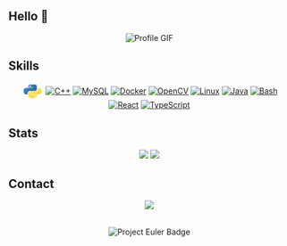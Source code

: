## Hello 👋

<div align="center">
  
  ![Profile GIF](https://media0.giphy.com/media/Dh5q0sShxgp13DwrvG/giphy.gif?cid=ecf05e47ldgaf1i5xtlwf7md2whokb73y1dlr6f7dci3ya73&ep=v1_gifs_search&rid=giphy.gif&ct=g)
  
</div>

## Skills

<div align="center">
  
<a href="https://www.python.org/" target="_blank"><img align="center" alt="Python" height="30" width="40" src="https://raw.githubusercontent.com/devicons/devicon/master/icons/python/python-original.svg"></a>
<a href="https://isocpp.org/" target="_blank"><img align="center" alt="C++" height="30" width="40" src="https://cdn.jsdelivr.net/gh/devicons/devicon/icons/cplusplus/cplusplus-original.svg" /></a>
<a href="https://www.mysql.com/" target="_blank"><img align="center" alt="MySQL" height="30" width="40" src="https://cdn.jsdelivr.net/gh/devicons/devicon/icons/mysql/mysql-original.svg" /></a>
<a href="https://www.docker.com/" target="_blank"><img align="center" alt="Docker" height="30" width="40" src="https://cdn.jsdelivr.net/gh/devicons/devicon/icons/docker/docker-original.svg" /></a>
<a href="https://opencv.org/" target="_blank"><img align="center" alt="OpenCV" height="30" width="40" src="https://cdn.jsdelivr.net/gh/devicons/devicon/icons/opencv/opencv-original.svg" /></a>
<a href="https://www.linux.org/" target="_blank"><img align="center" alt="Linux" height="30" width="40" src="https://cdn.jsdelivr.net/gh/devicons/devicon/icons/linux/linux-original.svg" /></a>
<a href="https://www.java.com/" target="_blank"><img align="center" alt="Java" height="30" width="40" src="https://cdn.jsdelivr.net/gh/devicons/devicon/icons/java/java-original.svg" /></a>
<a href="https://www.gnu.org/software/bash/" target="_blank"><img align="center" alt="Bash" height="30" width="40" src="https://cdn.jsdelivr.net/gh/devicons/devicon/icons/bash/bash-original.svg" /></a>
<a href="https://reactjs.org/" target="_blank"><img align="center" alt="React" height="30" width="40" src="https://cdn.jsdelivr.net/gh/devicons/devicon/icons/react/react-original.svg" /></a>
<a href="https://www.typescriptlang.org/" target="_blank"><img align="center" alt="TypeScript" height="30" width="40" src="https://cdn.jsdelivr.net/gh/devicons/devicon/icons/typescript/typescript-original.svg" /></a>

          
</div>

## Stats

<div align="center">
  
  <img height="180em" src="https://github-readme-stats.vercel.app/api?username=arthurvalls&theme=tokyonight"/>
  <img height="180em" src="https://github-readme-stats.vercel.app/api/top-langs/?username=arthurvalls&theme=tokyonight"/>
  
</div>

## Contact
<div align="center">
  
  <a href="https://www.linkedin.com/in/arthurvalls/" target="_blank"><img src="https://img.shields.io/badge/-LinkedIn-%230077B5?style=for-the-badge&logo=linkedin&logoColor=white" target="_blank"></a>
</div>

##

<div align="center">

  ![Project Euler Badge](https://projecteuler.net/profile/arthurvalls.png?show=progress?)
  
</div>

